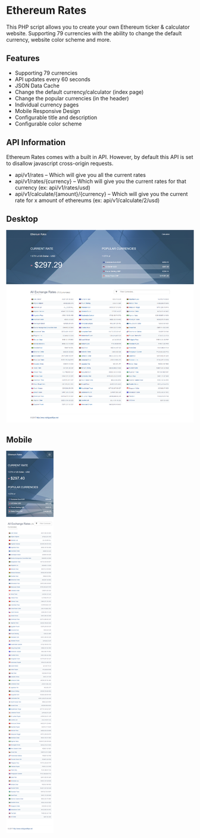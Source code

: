 # Ethereum Rates
This PHP script allows you to create your own Ethereum ticker & calculator website. Supporting 79 currencies with the ability to change the default currency, website color scheme and more.

## Features
- Supporting 79 currencies
- API updates every 60 seconds
- JSON Data Cache
- Change the default currency/calculator (index page)
- Change the popular currencies (in the header)
- Individual currency pages
- Mobile Responsive Design
- Configurable title and description
- Configurable color scheme

## API Information
Ethereum Rates comes with a built in API. However, by default this API is set to disallow javascript cross-origin requests.

- api/v1/rates – Which will give you all the current rates
- api/v1/rates/{currency} – Which will give you the current rates for that currency (ex: api/v1/rates/usd)
- api/v1/calculate/{amount}/{currency} – Which will give you the current rate for x amount of ethereums (ex: api/v1/calculate/2/usd)

## Desktop
![Example Print1](https://raw.githubusercontent.com/s3spyd3r/Ethereum_Rates/master/Screens/screencapture-Desktop.png)

## Mobile
![Example Print2](https://raw.githubusercontent.com/s3spyd3r/Ethereum_Rates/master/Screens/screencapture-Mobile.png)
